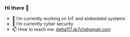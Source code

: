 ### Hi there 👋
- 🔭 I’m currently working on IoT and embedded systems
- 🌱 I’m currently cyber security
- 📫 How to reach me: delta117.sk7ch@gmail.com
<!--
**Skovks/Skovks** is a ✨ _special_ ✨ repository because its `README.md` (this file) appears on your GitHub profile.

Here are some ideas to get you started:

- 🔭 I’m currently working on IoT and embedded systems
- 🌱 I’m currently learning Machine learning, and Deep learning
- 👯 I’m looking to collaborate on ...
- 🤔 I’m looking for help with ...
- 💬 Ask me about ...
- 📫 How to reach me: ...
- 😄 Pronouns: ...
- ⚡ Fun fact: ...
-->
